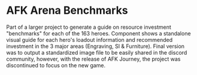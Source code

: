 # AFK Arena Benchmarks
Part of a larger project to generate a guide on resource investment "benchmarks" for each of the 163 heroes. Component shows a standalone visual guide for each hero's loadout information and recommended investment in the 3 major areas (Engraving, SI & Furniture). Final version was to output a standardized image file to be easily shared in the discord community, however, with the release of AFK Journey, the project was discontinued to focus on the new game.
